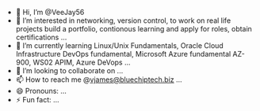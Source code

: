 - 👋 Hi, I’m @VeeJay56
- 👀 I’m interested in networking, version control, to work on real life projects build a portfolio, contionous learning and apply for roles, obtain certifications ...
- 🌱 I’m currently learning Linux/Unix Fundamentals, Oracle Cloud Infrastructure DevOps fundamental, Microsoft Azure fundamental AZ-900, WS02 APIM, Azure DeVops ...
- 💞️ I’m looking to collaborate on ...
- 📫 How to reach me @vjames@bluechiptech.biz ...
- 😄 Pronouns: ...
- ⚡ Fun fact: ...

<!---
VeeJay56/VeeJay56 is a ✨ special ✨ repository because its `README.md` (this file) appears on your GitHub profile.
You can click the Preview link to take a look at your changes.
--->
